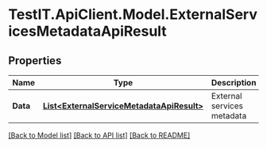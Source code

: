 # TestIT.ApiClient.Model.ExternalServicesMetadataApiResult

## Properties

Name | Type | Description | Notes
------------ | ------------- | ------------- | -------------
**Data** | [**List&lt;ExternalServiceMetadataApiResult&gt;**](ExternalServiceMetadataApiResult.md) | External services metadata | 

[[Back to Model list]](../README.md#documentation-for-models) [[Back to API list]](../README.md#documentation-for-api-endpoints) [[Back to README]](../README.md)

